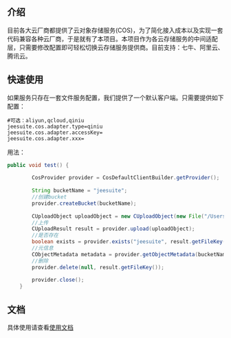 ## 介绍
目前各大云厂商都提供了云对象存储服务(COS)，为了简化接入成本以及实现一套代码兼容各种云厂商，于是就有了本项目。本项目作为各云存储服务的中间适配层，只需要修改配置即可轻松切换云存储服务提供商。目前支持：七牛、阿里云、腾讯云。

##  快速使用
如果服务只存在一套文件服务配置，我们提供了一个默认客户端。只需要提供如下配置：

```
#可选：aliyun,qcloud,qiniu
jeesuite.cos.adapter.type=qiniu
jeesuite.cos.adapter.accessKey=
jeesuite.cos.adapter.xxx= 
```

用法：

```java
public void test() {
		
		CosProvider provider = CosDefaultClientBuilder.getProvider();
		
		String bucketName = "jeesuite";
		//创建bucket
		provider.createBucket(bucketName);
		
		CUploadObject uploadObject = new CUploadObject(new File("/Users/jiangwei/Desktop/1.txt")).bucketName(bucketName).folderPath("2020/01/13");
		//上传
		CUploadResult result = provider.upload(uploadObject);
		//是否存在
		boolean exists = provider.exists("jeesuite", result.getFileKey());
		//元信息
		CObjectMetadata metadata = provider.getObjectMetadata(bucketName, result.getFileKey());
		//删除
		provider.delete(null, result.getFileKey());
		
		provider.close();
	}
```

## 文档
具体使用请查看[使用文档](http://docs.jeesuite.com/docments/jeesuite-cos-adapter.html)

